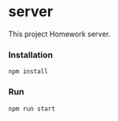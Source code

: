 # server

This project Homework server.

### Installation
```
npm install
```

### Run
```
npm run start
```
